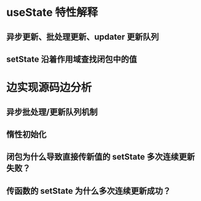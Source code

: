 # useState 特性解释

## 异步更新、批处理更新、updater 更新队列

## setState 沿着作用域查找闭包中的值

# 边实现源码边分析

## 异步批处理/更新队列机制

## 惰性初始化

## 闭包为什么导致直接传新值的 setState 多次连续更新失败？

## 传函数的 setState 为什么多次连续更新成功？
